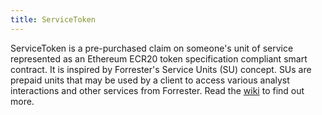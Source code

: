 ```yaml
---
title: ServiceToken
---
```

ServiceToken is a pre-purchased claim on someone's unit of service represented as an Ethereum ECR20 token specification compliant smart contract. It is inspired by Forrester's Service Units (SU) concept. SUs are prepaid units that may be used by a client to access various analyst interactions and other services from Forrester. Read the [wiki](https://github.com/Trustology/ServiceToken/wiki) to find out more.
